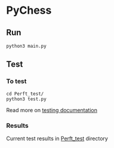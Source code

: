 # PyChess

## Run
```
python3 main.py
```

## Test
### To test
```
cd Perft_test/
python3 test.py
```
Read more on [testing documentation](https://github.com/yadavalu/PyChess/blob/master/Perft_test/README.md)
### Results
Current test results in [Perft_test](https://github.com/yadavalu/PyChess/tree/master/Perft_test) directory


